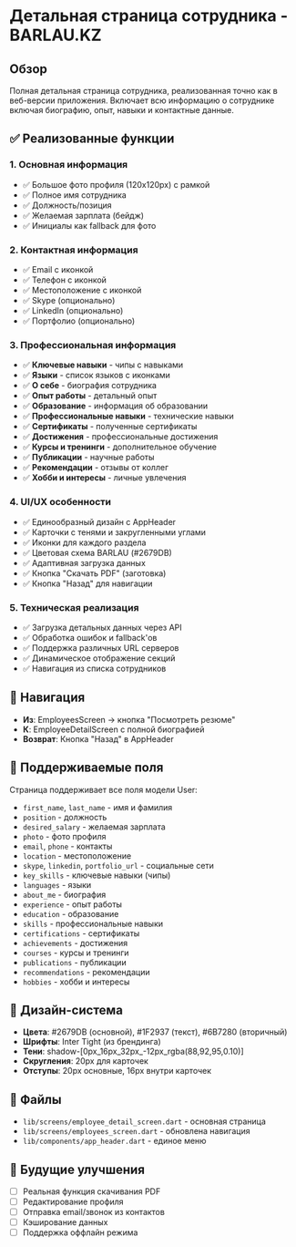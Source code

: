 # Детальная страница сотрудника - BARLAU.KZ

## Обзор
Полная детальная страница сотрудника, реализованная точно как в веб-версии приложения. Включает всю информацию о сотруднике включая биографию, опыт, навыки и контактные данные.

## ✅ Реализованные функции

### 1. **Основная информация**
- ✅ Большое фото профиля (120x120px) с рамкой
- ✅ Полное имя сотрудника
- ✅ Должность/позиция
- ✅ Желаемая зарплата (бейдж)
- ✅ Инициалы как fallback для фото

### 2. **Контактная информация**
- ✅ Email с иконкой
- ✅ Телефон с иконкой  
- ✅ Местоположение с иконкой
- ✅ Skype (опционально)
- ✅ LinkedIn (опционально)
- ✅ Портфолио (опционально)

### 3. **Профессиональная информация**
- ✅ **Ключевые навыки** - чипы с навыками
- ✅ **Языки** - список языков с иконками
- ✅ **О себе** - биография сотрудника
- ✅ **Опыт работы** - детальный опыт
- ✅ **Образование** - информация об образовании
- ✅ **Профессиональные навыки** - технические навыки
- ✅ **Сертификаты** - полученные сертификаты
- ✅ **Достижения** - профессиональные достижения
- ✅ **Курсы и тренинги** - дополнительное обучение
- ✅ **Публикации** - научные работы
- ✅ **Рекомендации** - отзывы от коллег
- ✅ **Хобби и интересы** - личные увлечения

### 4. **UI/UX особенности**
- ✅ Единообразный дизайн с AppHeader
- ✅ Карточки с тенями и закругленными углами
- ✅ Иконки для каждого раздела
- ✅ Цветовая схема BARLAU (#2679DB)
- ✅ Адаптивная загрузка данных
- ✅ Кнопка "Скачать PDF" (заготовка)
- ✅ Кнопка "Назад" для навигации

### 5. **Техническая реализация**
- ✅ Загрузка детальных данных через API
- ✅ Обработка ошибок и fallback'ов
- ✅ Поддержка различных URL серверов
- ✅ Динамическое отображение секций
- ✅ Навигация из списка сотрудников

## 🔄 Навигация
- **Из**: EmployeesScreen → кнопка "Посмотреть резюме"
- **К**: EmployeeDetailScreen с полной биографией
- **Возврат**: Кнопка "Назад" в AppHeader

## 📱 Поддерживаемые поля
Страница поддерживает все поля модели User:
- `first_name`, `last_name` - имя и фамилия
- `position` - должность
- `desired_salary` - желаемая зарплата
- `photo` - фото профиля
- `email`, `phone` - контакты
- `location` - местоположение
- `skype`, `linkedin`, `portfolio_url` - социальные сети
- `key_skills` - ключевые навыки (чипы)
- `languages` - языки
- `about_me` - биография
- `experience` - опыт работы
- `education` - образование
- `skills` - профессиональные навыки
- `certifications` - сертификаты
- `achievements` - достижения
- `courses` - курсы и тренинги
- `publications` - публикации
- `recommendations` - рекомендации
- `hobbies` - хобби и интересы

## 🎨 Дизайн-система
- **Цвета**: #2679DB (основной), #1F2937 (текст), #6B7280 (вторичный)
- **Шрифты**: Inter Tight (из брендинга)
- **Тени**: shadow-[0px_16px_32px_-12px_rgba(88,92,95,0.10)]
- **Скругления**: 20px для карточек
- **Отступы**: 20px основные, 16px внутри карточек

## 🔧 Файлы
- `lib/screens/employee_detail_screen.dart` - основная страница
- `lib/screens/employees_screen.dart` - обновлена навигация
- `lib/components/app_header.dart` - единое меню

## 🚀 Будущие улучшения
- [ ] Реальная функция скачивания PDF
- [ ] Редактирование профиля
- [ ] Отправка email/звонок из контактов
- [ ] Кэширование данных
- [ ] Поддержка оффлайн режима 